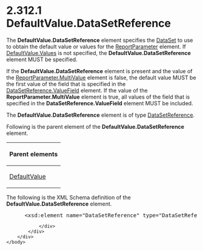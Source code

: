 <html dir="LTR" xmlns:mshelp="http://msdn.microsoft.com/mshelp" xmlns:ddue="http://ddue.schemas.microsoft.com/authoring/2003/5" xmlns:xlink="http://www.w3.org/1999/xlink" xmlns:tool="http://www.microsoft.com/tooltip">
    <head>
        <meta http-equiv="Content-Type" content="text/html; CHARSET=utf-8"></meta>
        <meta name="save" content="history"></meta>
        <title>2.312.1 DefaultValue.DataSetReference</title>
        <xml>
            <mshelp:toctitle title="2.312.1 DefaultValue.DataSetReference"></mshelp:toctitle>
            <mshelp:rltitle title="[MS-RDL]: DefaultValue.DataSetReference"></mshelp:rltitle>
            <mshelp:keyword index="A" term="0755092e-7552-4160-a554-c5ba3815188a"></mshelp:keyword>
            <mshelp:attr name="DCSext.ContentType" value="open specification"></mshelp:attr>
            <mshelp:attr name="AssetID" value="0755092e-7552-4160-a554-c5ba3815188a"></mshelp:attr>
            <mshelp:attr name="TopicType" value="kbRef"></mshelp:attr>
            <mshelp:attr name="DCSext.Title" value="[MS-RDL]: DefaultValue.DataSetReference" />
        </xml>
    </head>
    <body>
        <div id="header">
            <h1 class="heading">2.312.1 DefaultValue.DataSetReference</h1>
        </div>
        <div id="mainSection">
            <div id="mainBody">
                <div id="allHistory" class="saveHistory"></div>
                <div id="sectionSection0" class="section" name="collapseableSection">
                    

<p>The <b>DefaultValue.DataSetReference</b> element specifies
the <a href="a14782b0-2e2f-4305-83a3-3de3fd750b6a.md">DataSet</a> to use to
obtain the default value or values for the <a href="7c3f4c83-9172-48db-94c1-693295c5d623.md">ReportParameter</a> element.
If <a href="4c69a8c1-f774-447a-8daf-eda53988089d.md">DefaultValue.Values</a>
is not specified, the <b>DefaultValue.DataSetReference</b> element MUST be
specified. </p>

<p>If the <b>DefaultValue.DataSetReference</b> element is
present and the value of the <a href="c21237a1-8237-4538-a105-1f760242de1d.md">ReportParameter.MultiValue</a>
element is false, the default value MUST be the first value of the field that
is specified in the <a href="f16d331e-31e7-4f4b-82aa-e1315ce00a2c.md">DataSetReference.ValueField</a>
element. If the value of the <b>ReportParameter.MultiValue</b> element is true,
all values of the field that is specified in the <b>DataSetReference.ValueField</b>
element MUST be included.</p>

<p>The <b>DefaultValue.DataSetReference</b> element is of type <a href="14445914-fcf4-4801-9768-5031c042097b.md">DataSetReference</a>.</p>

<p>Following is the parent element of the <b>DefaultValue.DataSetReference</b>
element.</p>

<table>
 <thead>
  <tr>
   <th>
   <p>Parent elements</p>
   </th>
  </tr>
 </thead>
 <tr>
  <td>
  <p><a href="c3ccf500-98a5-438c-8e4f-fc5cc4b8d508.md">DefaultValue</a></p>
  </td>
 </tr>
</table>

<p> </p>

<p>The following is the XML Schema definition of the <b>DefaultValue.DataSetReference</b>
element.</p>

<dl>
<dd>
<div><pre> &lt;xsd:element name=&quot;DataSetReference&quot; type=&quot;DataSetReferenceType&quot; minOccurs=&quot;0&quot; /&gt;
</pre></div>
</dd></dl>


                </div>
            </div>
        </div>
    </body>
</html>